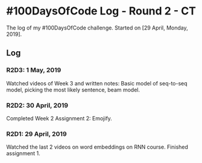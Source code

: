# #100DaysOfCode Log - Round 2 - CT

The log of my #100DaysOfCode challenge. Started on [29 April, Monday, 2019].

## Log

### R2D3: 1 May, 2019
Watched videos of Week 3 and written notes: Basic model of seq-to-seq model, picking the most likely sentence, beam model.

### R2D2: 30 April, 2019
Completed Week 2 Assignment 2: Emojify.

### R2D1: 29 April, 2019
Watched the last 2 videos on word embeddings on RNN course. Finished assignment 1.
